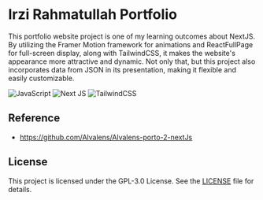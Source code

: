 # Irzi Rahmatullah Portfolio

This portfolio website project is one of my learning outcomes about NextJS. By utilizing the Framer Motion framework for animations and ReactFullPage for full-screen display, along with TailwindCSS, it makes the website's appearance more attractive and dynamic. Not only that, but this project also incorporates data from JSON in its presentation, making it flexible and easily customizable.

![JavaScript](https://img.shields.io/badge/javascript-%23323330.svg?style=for-the-badge&logo=javascript&logoColor=%23F7DF1E) ![Next JS](https://img.shields.io/badge/Next-black?style=for-the-badge&logo=next.js&logoColor=white) ![TailwindCSS](https://img.shields.io/badge/tailwindcss-%2338B2AC.svg?style=for-the-badge&logo=tailwind-css&logoColor=white)

## Reference
- https://github.com/Alvalens/Alvalens-porto-2-nextJs

## License
This project is licensed under the GPL-3.0 License. See the [LICENSE](LICENSE) file for details.

